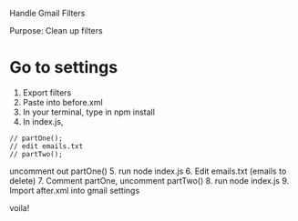 Handle Gmail Filters

Purpose: Clean up filters 

# Go to settings
1. Export filters
2. Paste into before.xml
3. In your terminal, type in npm install 
4. In index.js, 
```
// partOne();
// edit emails.txt
// partTwo();
```
uncomment out partOne()
5. run node index.js
6. Edit emails.txt (emails to delete)
7. Comment partOne, uncomment partTwo()
8. run node index.js
9. Import after.xml into gmail settings 

voila! 